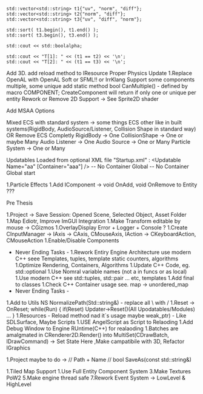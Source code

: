     std::vector<std::string> t1{"uv", "norm", "diff"};
    std::vector<std::string> t2{"norm", "diff"};
    std::vector<std::string> t3{"uv", "diff", "norm"};
	
    std::sort( t1.begin(), t1.end() );
    std::sort( t3.begin(), t3.end() );
        
    std::cout << std::boolalpha;
 
    std::cout << "T[1]: " << (t1 == t2) << '\n';
    std::cout << "T[2]: " << (t1 == t3) << '\n';

Add 3D.
add reload method to IResource
Proper Physics Update
1.Replace OpenAL with OpenAL Soft or SFML!! or IrrKlang
Support some components multiple, some unique add static method bool CanMultiple() - defined by macro COMPONENT; CreateComponent will return if only one or unique per entity
Rework or Remove 2D Support -> See Sprite2D shader

Add MSAA Options

Mixed ECS with standard system -> some things ECS other like in built systems(RigidBody, AudioSource/Listener, Collision Shape in standard way)
OR
Remove ECS Completly
RigidBody -> One
CollisionShape -> One or maybe Many
Audio Listener -> One 
Audio Source -> One or Many
Particle System -> One or Many

Updatables Loaded from optional XML file "Startup.xml" : 
<Updatable Name="aa" [Container="aaa"] /> -- No Container Global
<Start Container="aaa" /> -- No Container Global start


1.Particle Effects
1.Add IComponent -> void OnAdd, void OnRemove to Entity ???

Pre Thesis

1.Project -> Save Session: Opened Scene, Selected Object, Asset Folder
1.Map Ediotr, Improve ImGUI Integration
1.Make Transform editable by mouse -> CGizmos
1.OverlayDisplay Error + Logger + Console ?
1.Create CInputManager -> IAxis -> CAxis, CMouseAxis, IAction -> CKeyboardAction, CMouseAction
1.Enable/Disable Components

- Never Ending Tasks -
1.Rework Entiry Engine Architecture use modern C++ seee Templates, tuples, template static counters, algorithms
1.Optimize Rendering, Containers, Algorithms
1.Update C++ Code, eg. std::optional
1.Use Nomral variable names (not a in funcs or as local)
1.Use modern C++ see std::tuples, std::pair ... etc, templates
1.Add final to classes
1.Check C++ Container usage see. map -> unordered_map
- Never Ending Tasks -

1.Add to Utils NS NormalizePath(Std::string&) - replace all \ with /
1.Reset -> OnReset; while(Run) { if(Reset) Updater->Reset()(All Upodatables/Modules) ... }
1.Resources - Reload method nad it`s usage maybe weak_ptr) - Like SDLSurface, Maybe Scripts
1.USE AngelScript as Script to Relaoding
1.Add Debug Window to Engine RUntime(C++) for realaoding
1.Batches are amalgmated in CRenderer2D.Render() into MultiSet(CDrawBatch, IDrawCommand) -> Set State Here ,Make campatibile with 3D, Refactor IGraphics

1.Project maybe to do -> // Path + Name // bool SaveAs(const std::string&)

1.Tiled Map Support
1.Use Full Entity Component System
3.Make Textures PoW2
5.Make engine thread safe
7.Rework Event System -> LowLevel & HighLevel